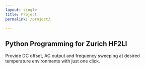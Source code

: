 ```yaml
---
layout: single
title: Project
permalink: /project/

---
```


## Python Programming for Zurich HF2LI
Provide DC offset, AC output and frequency sweeping at desired temperature environments with just one click.
